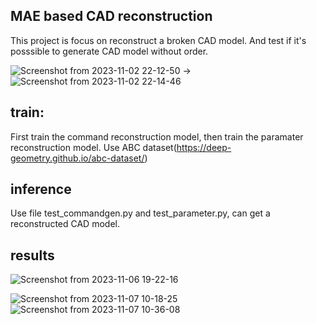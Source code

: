 ## MAE based CAD reconstruction

This project is focus on reconstruct a broken CAD model. And test if it's posssible to generate CAD model without order.

![Screenshot from 2023-11-02 22-12-50](https://github.com/ShuhangGe/HPML/assets/118200929/3acd0270-60b4-4716-9054-d04f89f3f8a8) ->  ![Screenshot from 2023-11-02 22-14-46](https://github.com/ShuhangGe/HPML/assets/118200929/1aff8f80-1b21-4338-b55f-a0bccb02915f)

## train:

First train the command reconstruction model, then train the paramater reconstruction model. Use ABC dataset(https://deep-geometry.github.io/abc-dataset/)

## inference

Use file test_commandgen.py and test_parameter.py, can get a reconstructed CAD model.

## results
![Screenshot from 2023-11-06 19-22-16](https://github.com/ShuhangGe/HPML/assets/118200929/7d23ed32-d6d8-4a6b-9553-fcb3e48a4463) 

![Screenshot from 2023-11-07 10-18-25](https://github.com/ShuhangGe/HPML/assets/118200929/a71d95b3-4add-4438-9652-97ef2e6f0409)  ![Screenshot from 2023-11-07 10-36-08](https://github.com/ShuhangGe/HPML/assets/118200929/9b3c14f5-e865-4a6f-8bdd-ab097120aff5)
